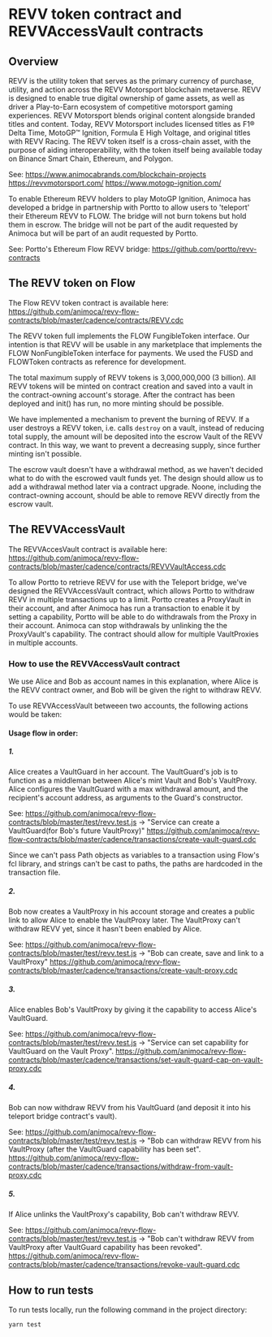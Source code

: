 
# REVV token contract and REVVAccessVault contracts

## Overview

REVV is the utility token that serves as the primary currency of purchase, utility, and action across the REVV Motorsport blockchain metaverse. REVV is designed to enable true digital ownership of game assets, as well as driver a Play-to-Earn ecosystem of competitive motorsport gaming experiences. REVV Motorsport blends original content alongside branded titles and content. Today, REVV Motorsport includes licensed titles as F1® Delta Time, MotoGP™ Ignition, Formula E High Voltage, and original titles with REVV Racing. The REVV token itself is a cross-chain asset, with the purpose of aiding interoperability, with the token itself being available today on Binance Smart Chain, Ethereum, and Polygon.

See:
https://www.animocabrands.com/blockchain-projects
https://revvmotorsport.com/
https://www.motogp-ignition.com/

To enable Ethereum REVV holders to play MotoGP Ignition, Animoca has developed a bridge in partnership with Portto to allow users to 'teleport' their Ethereum REVV to FLOW. The bridge will not burn tokens but hold them in escrow.
The bridge will not be part of the audit requested by Animoca but will be part of an audit requested by Portto.

See: 
Portto's Ethereum Flow REVV bridge: https://github.com/portto/revv-contracts

## The REVV token on Flow

The Flow REVV token contract is available here: 
https://github.com/animoca/revv-flow-contracts/blob/master/cadence/contracts/REVV.cdc

The REVV token full implements the FLOW FungibleToken interface. Our intention is that REVV will be usable in any marketplace that implements the FLOW NonFungibleToken interface for payments. We used the FUSD and FLOWToken contracts as reference for development.

The total maximum supply of REVV tokens is 3,000,000,000 (3 billion). All REVV tokens will be minted on contract creation and saved into a vault in the contract-owning account's storage. After the contract has been deployed and init() has run, no more minting should be possible.

We have implemented a mechanism to prevent the burning of REVV. If a user destroys a REVV token, i.e. calls `destroy` on a vault, instead of reducing total supply, the amount will be deposited into the escrow Vault of the REVV contract. In this way, we want to prevent a decreasing supply, since further minting isn't possible. 

The escrow vault doesn't have a withdrawal method, as we haven't decided what to do with the escrowed vault funds yet. The design should allow us to add a withdrawal method later via a contract upgrade. Noone, including the contract-owning account, should be able to remove REVV directly from the escrow vault.

## The REVVAccessVault

The REVVAccesVault contract is available here:
https://github.com/animoca/revv-flow-contracts/blob/master/cadence/contracts/REVVVaultAccess.cdc

To allow Portto to retrieve REVV for use with the Teleport bridge, we've designed the REVVAccessVault contract, which allows Portto to withdraw REVV in multiple transactions up to a limit. Portto creates a ProxyVault in their account, and after Animoca has run a transaction to enable it by setting a capability, Portto will be able to do withdrawals from the Proxy in their account. Animoca can stop withdrawals by unlinking the the ProxyVault's capability.
The contract should allow for multiple VaultProxies in multiple accounts.

### How to use the REVVAccessVault contract

We use Alice and Bob as account names in this explanation, where Alice is the REVV contract owner, and Bob will be given the right to withdraw REVV.

To use REVVAccessVault betweeen two accounts, the following actions would be taken:

#### Usage flow in order:

##### 1.
Alice creates a VaultGuard in her account. The VaultGuard's job is to function as a middleman between Alice's mint Vault and Bob's VaultProxy.  Alice configures the VaultGuard with a max withdrawal amount, and the recipient's account address, as arguments to the Guard's constructor.

See: 
https://github.com/animoca/revv-flow-contracts/blob/master/test/revv.test.js -> "Service can create a VaultGuard(for Bob's future VaultProxy)"
https://github.com/animoca/revv-flow-contracts/blob/master/cadence/transactions/create-vault-guard.cdc

Since we can't pass Path objects as variables to a transaction using Flow's fcl library, and strings can't be cast to paths, the paths are hardcoded in the transaction file.

##### 2.
Bob now creates a VaultProxy in his account storage and creates a public link to allow Alice to enable the VaultProxy later.
The VaultProxy can't withdraw REVV yet, since it hasn't been enabled by Alice.

See: 
https://github.com/animoca/revv-flow-contracts/blob/master/test/revv.test.js -> "Bob can create, save and link to a VaultProxy"
https://github.com/animoca/revv-flow-contracts/blob/master/cadence/transactions/create-vault-proxy.cdc

##### 3.
Alice enables Bob's VaultProxy by giving it the capability to access Alice's VaultGuard.

See: 
https://github.com/animoca/revv-flow-contracts/blob/master/test/revv.test.js -> "Service can set capability for VaultGuard on the Vault Proxy".
https://github.com/animoca/revv-flow-contracts/blob/master/cadence/transactions/set-vault-guard-cap-on-vault-proxy.cdc

##### 4.
Bob can now withdraw REVV from his VaultGuard (and deposit it into his teleport bridge contract's vault).

See: 
https://github.com/animoca/revv-flow-contracts/blob/master/test/revv.test.js -> "Bob can withdraw REVV from his VaultProxy (after the VaultGuard capability has been set".
https://github.com/animoca/revv-flow-contracts/blob/master/cadence/transactions/withdraw-from-vault-proxy.cdc

##### 5. 
If Alice unlinks the VaultProxy's capability, Bob can't withdraw REVV.

See: 
https://github.com/animoca/revv-flow-contracts/blob/master/test/revv.test.js -> "Bob can't withdraw REVV from VaultProxy after VaultGuard capability has been revoked".
https://github.com/animoca/revv-flow-contracts/blob/master/cadence/transactions/revoke-vault-guard.cdc


## How to run tests

To run tests locally, run the following command in the project directory:
```
yarn test
```
